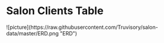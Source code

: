 <h1>Salon Clients Table</h1>
![picture](https://raw.githubusercontent.com/Truvisory/salon-data/master/ERD.png "ERD")